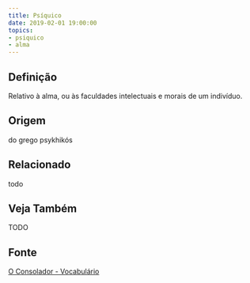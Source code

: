```yaml
---
title: Psíquico
date: 2019-02-01 19:00:00
topics:
- psiquico
- alma
---
```


## Definição
Relativo à alma, ou às faculdades intelectuais e morais de um indivíduo. 

## Origem
do grego psykhikós

## Relacionado
todo

## Veja Também
TODO

## Fonte
[O Consolador - Vocabulário](http://www.oconsolador.com.br/linkfixo/vocabulario/principal.html)
